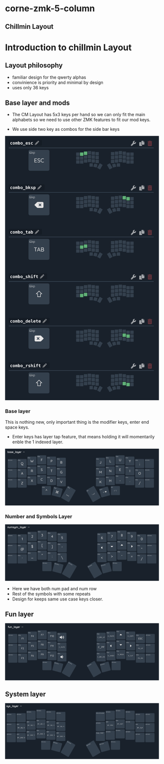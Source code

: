 # corne-zmk-5-column

## Chillmin Layout

# Introduction to chillmin Layout


## Layout philosophy

- familiar design for the qwerty alphas
- convinience is priority and minimal by design 
- uses only 36 keys 


## Base layer and mods

- The CM Layout has 5x3 keys per hand so we can only fit 
 the main alphabets so we need to use other ZMK features to fit our mod keys.

- We use side two key as combos for the side bar keys

![special_key_combos.png](docs/chillmin/special_key_combos.png)


### Base layer 

This is nothing new, only important thing is the modifier keys, enter end space keys.  
- Enter keys has layer tap feature, that means holding it will momentarily enble the 1 indexed layer. 

 
![base layer](docs/chillmin/base_col_md.png)

### Number and Symbols Layer 

![numsym_layer](docs/chillmin/numsym_md.png)
- Here we have both num pad and num row
- Rest of the symbols with some repeats 
- Design for keeps same use case keys closer.

## Fun layer

![fun_layer](docs/chillmin/fun_md.png)

## System layer

![fun_layer](docs/chillmin/sys_md.png)

